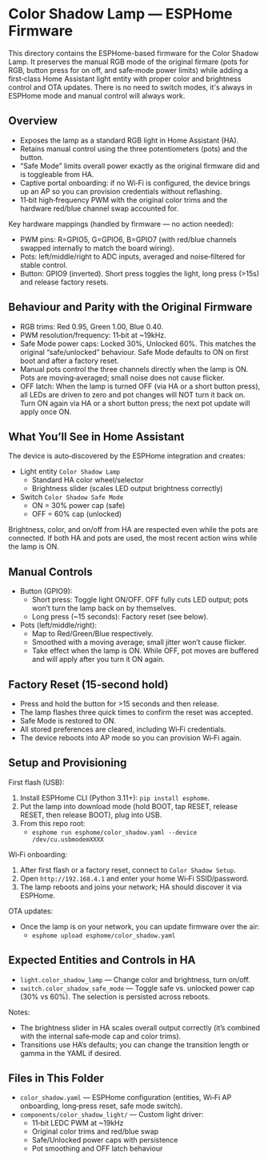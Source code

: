 # Color Shadow Lamp — ESPHome Firmware

This directory contains the ESPHome-based firmware for the Color Shadow Lamp. It preserves the manual RGB mode of the original firmare (pots for RGB, button press for on off, and safe‑mode power limits) while adding a first‑class Home Assistant light entity with proper color and brightness control and OTA updates.  There is no need to switch modes, it's always in ESPHome mode and manual control will always work.

## Overview

- Exposes the lamp as a standard RGB light in Home Assistant (HA).
- Retains manual control using the three potentiometers (pots) and the button.
- “Safe Mode” limits overall power exactly as the original firmware did and is toggleable from HA.
- Captive portal onboarding: if no Wi‑Fi is configured, the device brings up an AP so you can provision credentials without reflashing.
- 11‑bit high‑frequency PWM with the original color trims and the hardware red/blue channel swap accounted for.

Key hardware mappings (handled by firmware — no action needed):
- PWM pins: R=GPIO5, G=GPIO6, B=GPIO7 (with red/blue channels swapped internally to match the board wiring).
- Pots: left/middle/right to ADC inputs, averaged and noise‑filtered for stable control.
- Button: GPIO9 (inverted). Short press toggles the light, long press (>15s) and release factory resets.

## Behaviour and Parity with the Original Firmware

- RGB trims: Red 0.95, Green 1.00, Blue 0.40.
- PWM resolution/frequency: 11‑bit at ~19kHz.
- Safe Mode power caps: Locked 30%, Unlocked 60%. This matches the original “safe/unlocked” behaviour. Safe Mode defaults to ON on first boot and after a factory reset.
- Manual pots control the three channels directly when the lamp is ON. Pots are moving‑averaged; small noise does not cause flicker.
- OFF latch: When the lamp is turned OFF (via HA or a short button press), all LEDs are driven to zero and pot changes will NOT turn it back on. Turn ON again via HA or a short button press; the next pot update will apply once ON.

## What You’ll See in Home Assistant

The device is auto‑discovered by the ESPHome integration and creates:

- Light entity `Color Shadow Lamp`
  - Standard HA color wheel/selector
  - Brightness slider (scales LED output brightness correctly)
- Switch `Color Shadow Safe Mode`
  - ON = 30% power cap (safe)
  - OFF = 60% cap (unlocked)

Brightness, color, and on/off from HA are respected even while the pots are connected. If both HA and pots are used, the most recent action wins while the lamp is ON.

## Manual Controls

- Button (GPIO9):
  - Short press: Toggle light ON/OFF. OFF fully cuts LED output; pots won’t turn the lamp back on by themselves.
  - Long press (~15 seconds): Factory reset (see below).
- Pots (left/middle/right):
  - Map to Red/Green/Blue respectively.
  - Smoothed with a moving average; small jitter won’t cause flicker.
  - Take effect when the lamp is ON. While OFF, pot moves are buffered and will apply after you turn it ON again.

## Factory Reset (15‑second hold)

- Press and hold the button for >15 seconds and then release.
- The lamp flashes three quick times to confirm the reset was accepted.
- Safe Mode is restored to ON.
- All stored preferences are cleared, including Wi‑Fi credentials.
- The device reboots into AP mode so you can provision Wi‑Fi again.

## Setup and Provisioning

First flash (USB):
1. Install ESPHome CLI (Python 3.11+): `pip install esphome`.
2. Put the lamp into download mode (hold BOOT, tap RESET, release RESET, then release BOOT), plug into USB.
3. From this repo root:
   - `esphome run esphome/color_shadow.yaml --device /dev/cu.usbmodemXXXX`

Wi‑Fi onboarding:
1. After first flash or a factory reset, connect to `Color Shadow Setup`.
2. Open `http://192.168.4.1` and enter your home Wi‑Fi SSID/password.
3. The lamp reboots and joins your network; HA should discover it via ESPHome.

OTA updates:
- Once the lamp is on your network, you can update firmware over the air:
  - `esphome upload esphome/color_shadow.yaml`

## Expected Entities and Controls in HA

- `light.color_shadow_lamp` — Change color and brightness, turn on/off.
- `switch.color_shadow_safe_mode` — Toggle safe vs. unlocked power cap (30% vs 60%). The selection is persisted across reboots.

Notes:
- The brightness slider in HA scales overall output correctly (it’s combined with the internal safe‑mode cap and color trims).
- Transitions use HA’s defaults; you can change the transition length or gamma in the YAML if desired.

## Files in This Folder

- `color_shadow.yaml` — ESPHome configuration (entities, Wi‑Fi AP onboarding, long‑press reset, safe mode switch).
- `components/color_shadow_light/` — Custom light driver:
  - 11‑bit LEDC PWM at ~19kHz
  - Original color trims and red/blue swap
  - Safe/Unlocked power caps with persistence
  - Pot smoothing and OFF latch behaviour

